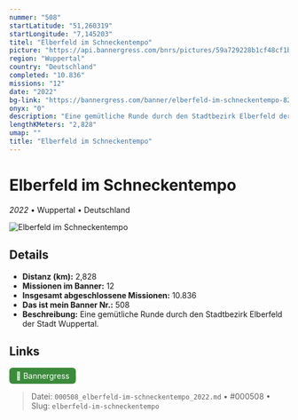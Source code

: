 ```yaml
---
nummer: "508"
startLatitude: "51,260319"
startLongitude: "7,145203"
titel: "Elberfeld im Schneckentempo"
picture: "https://api.bannergress.com/bnrs/pictures/59a729228b1cf48cf1b3990eedf280e7"
region: "Wuppertal"
country: "Deutschland"
completed: "10.836"
missions: "12"
date: "2022"
bg-link: "https://bannergress.com/banner/elberfeld-im-schneckentempo-82c3"
onyx: "0"
description: "Eine gemütliche Runde durch den Stadtbezirk Elberfeld der Stadt Wuppertal."
lengthKMeters: "2,828"
umap: ""
title: "Elberfeld im Schneckentempo"
---
```

# Elberfeld im Schneckentempo

*2022* • Wuppertal • Deutschland

![Elberfeld im Schneckentempo](https://api.bannergress.com/bnrs/pictures/59a729228b1cf48cf1b3990eedf280e7)

## Details
- **Distanz (km):** 2,828
- **Missionen im Banner:** 12
- **Insgesamt abgeschlossene Missionen:** 10.836
- **Das ist mein Banner Nr.:** 508
- **Beschreibung:** Eine gemütliche Runde durch den Stadtbezirk Elberfeld der Stadt Wuppertal.


## Links
<div style="margin-top: 0.5em;">
<a href="https://bannergress.com/banner/elberfeld-im-schneckentempo-82c3" target="_blank" style="display:inline-block;margin-right:8px;padding:6px 12px;background-color:#3c8b3c;color:white;text-decoration:none;border-radius:6px;">🔗 Bannergress</a>

</div>


> Datei: `000508_elberfeld-im-schneckentempo_2022.md` • #000508 • Slug: `elberfeld-im-schneckentempo`
